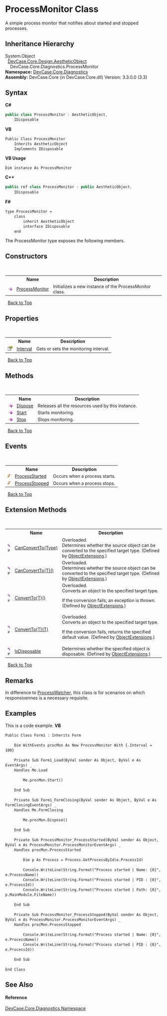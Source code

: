 # ProcessMonitor Class
 

A simple process monitor that notifies about started and stopped processes.


## Inheritance Hierarchy
System.Object<br />&nbsp;&nbsp;<a href="T_DevCase_Core_Design_AestheticObject">DevCase.Core.Design.AestheticObject</a><br />&nbsp;&nbsp;&nbsp;&nbsp;DevCase.Core.Diagnostics.ProcessMonitor<br />
**Namespace:**&nbsp;<a href="N_DevCase_Core_Diagnostics">DevCase.Core.Diagnostics</a><br />**Assembly:**&nbsp;DevCase.Core (in DevCase.Core.dll) Version: 3.3.0.0 (3.3)

## Syntax

**C#**<br />
``` C#
public class ProcessMonitor : AestheticObject, 
	IDisposable
```

**VB**<br />
``` VB
Public Class ProcessMonitor
	Inherits AestheticObject
	Implements IDisposable
```

**VB Usage**<br />
``` VB Usage
Dim instance As ProcessMonitor
```

**C++**<br />
``` C++
public ref class ProcessMonitor : public AestheticObject, 
	IDisposable
```

**F#**<br />
``` F#
type ProcessMonitor =  
    class
        inherit AestheticObject
        interface IDisposable
    end
```

The ProcessMonitor type exposes the following members.


## Constructors
&nbsp;<table><tr><th></th><th>Name</th><th>Description</th></tr><tr><td>![Public method](media/pubmethod.gif "Public method")</td><td><a href="M_DevCase_Core_Diagnostics_ProcessMonitor__ctor">ProcessMonitor</a></td><td>
Initializes a new instance of the ProcessMonitor class.</td></tr></table>&nbsp;
<a href="#processmonitor-class">Back to Top</a>

## Properties
&nbsp;<table><tr><th></th><th>Name</th><th>Description</th></tr><tr><td>![Public property](media/pubproperty.gif "Public property")</td><td><a href="P_DevCase_Core_Diagnostics_ProcessMonitor_Interval">Interval</a></td><td>
Gets or sets the monitoring interval.</td></tr></table>&nbsp;
<a href="#processmonitor-class">Back to Top</a>

## Methods
&nbsp;<table><tr><th></th><th>Name</th><th>Description</th></tr><tr><td>![Public method](media/pubmethod.gif "Public method")</td><td><a href="M_DevCase_Core_Diagnostics_ProcessMonitor_Dispose">Dispose</a></td><td>
Releases all the resources used by this instance.</td></tr><tr><td>![Public method](media/pubmethod.gif "Public method")</td><td><a href="M_DevCase_Core_Diagnostics_ProcessMonitor_Start">Start</a></td><td>
Starts monitoring.</td></tr><tr><td>![Public method](media/pubmethod.gif "Public method")</td><td><a href="M_DevCase_Core_Diagnostics_ProcessMonitor_Stop">Stop</a></td><td>
Stops monitoring.</td></tr></table>&nbsp;
<a href="#processmonitor-class">Back to Top</a>

## Events
&nbsp;<table><tr><th></th><th>Name</th><th>Description</th></tr><tr><td>![Public event](media/pubevent.gif "Public event")</td><td><a href="E_DevCase_Core_Diagnostics_ProcessMonitor_ProcessStarted">ProcessStarted</a></td><td>
Occurs when a process starts.</td></tr><tr><td>![Public event](media/pubevent.gif "Public event")</td><td><a href="E_DevCase_Core_Diagnostics_ProcessMonitor_ProcessStopped">ProcessStopped</a></td><td>
Occurs when a process stops.</td></tr></table>&nbsp;
<a href="#processmonitor-class">Back to Top</a>

## Extension Methods
&nbsp;<table><tr><th></th><th>Name</th><th>Description</th></tr><tr><td>![Public Extension Method](media/pubextension.gif "Public Extension Method")![Code example](media/CodeExample.png "Code example")</td><td><a href="M_DevCase_Core_Extensions_Object_ObjectExtensions_CanConvertTo">CanConvertTo(Type)</a></td><td>Overloaded.  
Determines whether the source object can be converted to the specified target type.
 (Defined by <a href="T_DevCase_Core_Extensions_Object_ObjectExtensions">ObjectExtensions</a>.)</td></tr><tr><td>![Public Extension Method](media/pubextension.gif "Public Extension Method")![Code example](media/CodeExample.png "Code example")</td><td><a href="M_DevCase_Core_Extensions_Object_ObjectExtensions_CanConvertTo__1">CanConvertTo(T)()</a></td><td>Overloaded.  
Determines whether the source object can be converted to the specified target type.
 (Defined by <a href="T_DevCase_Core_Extensions_Object_ObjectExtensions">ObjectExtensions</a>.)</td></tr><tr><td>![Public Extension Method](media/pubextension.gif "Public Extension Method")![Code example](media/CodeExample.png "Code example")</td><td><a href="M_DevCase_Core_Extensions_Object_ObjectExtensions_ConvertTo__1">ConvertTo(T)()</a></td><td>Overloaded.  
Converts an object to the specified target type. 

 If the conversion fails, an exception is thrown.
 (Defined by <a href="T_DevCase_Core_Extensions_Object_ObjectExtensions">ObjectExtensions</a>.)</td></tr><tr><td>![Public Extension Method](media/pubextension.gif "Public Extension Method")![Code example](media/CodeExample.png "Code example")</td><td><a href="M_DevCase_Core_Extensions_Object_ObjectExtensions_ConvertTo__1_1">ConvertTo(T)(T)</a></td><td>Overloaded.  
Converts an object to the specified target type. 

 If the conversion fails, returns the specified default value.
 (Defined by <a href="T_DevCase_Core_Extensions_Object_ObjectExtensions">ObjectExtensions</a>.)</td></tr><tr><td>![Public Extension Method](media/pubextension.gif "Public Extension Method")![Code example](media/CodeExample.png "Code example")</td><td><a href="M_DevCase_Core_Extensions_Object_ObjectExtensions_IsDisposable">IsDisposable</a></td><td>
Determines whether the specified object is disposable.
 (Defined by <a href="T_DevCase_Core_Extensions_Object_ObjectExtensions">ObjectExtensions</a>.)</td></tr></table>&nbsp;
<a href="#processmonitor-class">Back to Top</a>

## Remarks
In difference to <a href="T_DevCase_Core_Diagnostics_ProcessWatcher">ProcessWatcher</a>, this class is for scenarios on which responsivennes is a necessary requisite.

## Examples
This is a code example. 
**VB**<br />
``` VB
Public Class Form1 : Inherits Form

    Dim WithEvents procMon As New ProcessMonitor With {.Interval = 100}

    Private Sub Form1_Load(ByVal sender As Object, ByVal e As EventArgs) _
    Handles Me.Load

        Me.procMon.Start()

    End Sub

    Private Sub Form1_FormClosing(ByVal sender As Object, ByVal e As FormClosingEventArgs) _
    Handles Me.FormClosing

        Me.procMon.Dispose()

    End Sub

    Private Sub ProcessMonitor_ProcessStarted(ByVal sender As Object, ByVal e As ProcessMonitor.ProcessMonitorEventArgs) _
    Handles procMon.ProcessStarted

        Dim p As Process = Process.GetProcessById(e.ProcessId)

        Console.WriteLine(String.Format("Process started | Name: {0}", e.ProcessName))
        Console.WriteLine(String.Format("Process started | PID : {0}", e.ProcessId))
        Console.WriteLine(String.Format("Process started | Path: {0}", p.MainModule.FileName))

    End Sub

    Private Sub ProcessMonitor_ProcessStopped(ByVal sender As Object, ByVal e As ProcessMonitor.ProcessMonitorEventArgs) _
    Handles procMon.ProcessStopped

        Console.WriteLine(String.Format("Process started | Name: {0}", e.ProcessName))
        Console.WriteLine(String.Format("Process started | PID : {0}", e.ProcessId))

    End Sub

End Class
```


## See Also


#### Reference
<a href="N_DevCase_Core_Diagnostics">DevCase.Core.Diagnostics Namespace</a><br />